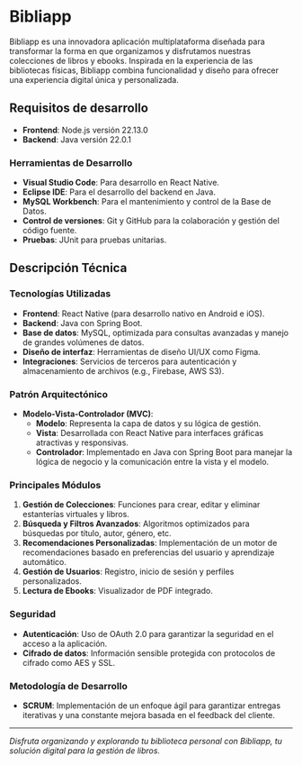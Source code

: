# Bibliapp

Bibliapp es una innovadora aplicación multiplataforma diseñada para transformar la forma en que organizamos y disfrutamos nuestras colecciones de libros y ebooks. Inspirada en la experiencia de las bibliotecas físicas, Bibliapp combina funcionalidad y diseño para ofrecer una experiencia digital única y personalizada.

## Requisitos de desarrollo
- **Frontend**: Node.js versión 22.13.0
- **Backend**: Java versión 22.0.1

### Herramientas de Desarrollo

- **Visual Studio Code**: Para desarrollo en React Native.
- **Eclipse IDE**: Para el desarrollo del backend en Java.
- **MySQL Workbench**: Para el mantenimiento y control de la Base de Datos.
- **Control de versiones**: Git y GitHub para la colaboración y gestión del código fuente.
- **Pruebas**: JUnit para pruebas unitarias.

## Descripción Técnica

### Tecnologías Utilizadas

- **Frontend**: React Native (para desarrollo nativo en Android e iOS).
- **Backend**: Java con Spring Boot.
- **Base de datos**: MySQL, optimizada para consultas avanzadas y manejo de grandes volúmenes de datos.
- **Diseño de interfaz**: Herramientas de diseño UI/UX como Figma.
- **Integraciones**: Servicios de terceros para autenticación y almacenamiento de archivos (e.g., Firebase, AWS S3).

### Patrón Arquitectónico

- **Modelo-Vista-Controlador (MVC)**:
  - **Modelo**: Representa la capa de datos y su lógica de gestión.
  - **Vista**: Desarrollada con React Native para interfaces gráficas atractivas y responsivas.
  - **Controlador**: Implementado en Java con Spring Boot para manejar la lógica de negocio y la comunicación entre la vista y el modelo.

### Principales Módulos

1. **Gestión de Colecciones**: Funciones para crear, editar y eliminar estanterías virtuales y libros.
2. **Búsqueda y Filtros Avanzados**: Algoritmos optimizados para búsquedas por título, autor, género, etc.
3. **Recomendaciones Personalizadas**: Implementación de un motor de recomendaciones basado en preferencias del usuario y aprendizaje automático.
4. **Gestión de Usuarios**: Registro, inicio de sesión y perfiles personalizados.
5. **Lectura de Ebooks**: Visualizador de PDF integrado.

### Seguridad

- **Autenticación**: Uso de OAuth 2.0 para garantizar la seguridad en el acceso a la aplicación.
- **Cifrado de datos**: Información sensible protegida con protocolos de cifrado como AES y SSL.

### Metodología de Desarrollo

- **SCRUM**: Implementación de un enfoque ágil para garantizar entregas iterativas y una constante mejora basada en el feedback del cliente.

---

_Disfruta organizando y explorando tu biblioteca personal con Bibliapp, tu solución digital para la gestión de libros._
